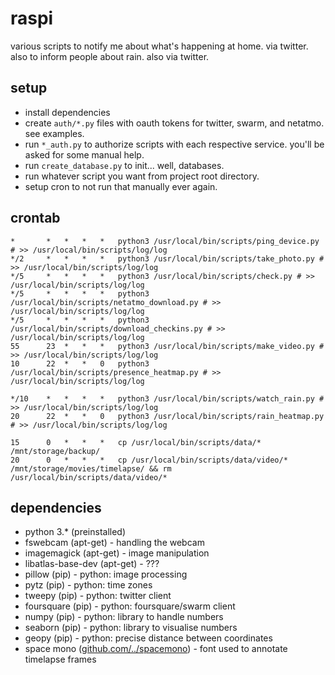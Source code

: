 # raspi

various scripts to notify me about what's happening at home. via twitter.
also to inform people about rain. also via twitter.

## setup

* install dependencies
* create `auth/*.py` files with oauth tokens for twitter, swarm, and netatmo. see examples.
* run `*_auth.py` to authorize scripts with each respective service. you'll be asked for some manual help.
* run `create_database.py` to init... well, databases.
* run whatever script you want from project root directory.
* setup cron to not run that manually ever again.

## crontab

```
*	    *	*	*	*	python3 /usr/local/bin/scripts/ping_device.py # >> /usr/local/bin/scripts/log/log
*/2	    *	*	*	*	python3 /usr/local/bin/scripts/take_photo.py # >> /usr/local/bin/scripts/log/log
*/5	    *	*	*	*	python3 /usr/local/bin/scripts/check.py # >> /usr/local/bin/scripts/log/log
*/5	    *	*	*	*	python3 /usr/local/bin/scripts/netatmo_download.py # >> /usr/local/bin/scripts/log/log
*/5	    *	*	*	*	python3 /usr/local/bin/scripts/download_checkins.py # >> /usr/local/bin/scripts/log/log
55	    23	*	*	*	python3 /usr/local/bin/scripts/make_video.py # >> /usr/local/bin/scripts/log/log
10	    22	*	*	0	python3 /usr/local/bin/scripts/presence_heatmap.py # >> /usr/local/bin/scripts/log/log

*/10    *	*	*	*	python3 /usr/local/bin/scripts/watch_rain.py # >> /usr/local/bin/scripts/log/log
20	    22	*	*	0	python3 /usr/local/bin/scripts/rain_heatmap.py # >> /usr/local/bin/scripts/log/log

15	    0	*	*	*	cp /usr/local/bin/scripts/data/* /mnt/storage/backup/
20	    0	*	*	*	cp /usr/local/bin/scripts/data/video/* /mnt/storage/movies/timelapse/ && rm /usr/local/bin/scripts/data/video/*
```

## dependencies

* python 3.* (preinstalled)
* fswebcam (apt-get) - handling the webcam
* imagemagick (apt-get) - image manipulation
* libatlas-base-dev (apt-get) - ???
* pillow (pip) - python: image processing
* pytz (pip) - python: time zones
* tweepy (pip) - python: twitter client
* foursquare (pip) - python: foursquare/swarm client
* numpy (pip) - python: library to handle numbers
* seaborn (pip) - python: library to visualise numbers
* geopy (pip) - python: precise distance between coordinates
* space mono ([github.com/../spacemono](https://github.com/googlefonts/spacemono)) - font used to annotate timelapse frames

